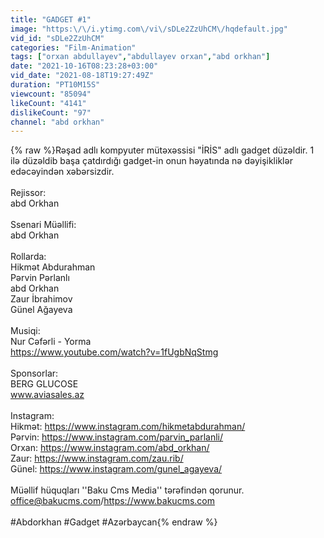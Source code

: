 ```yaml
---
title: "GADGET #1"
image: "https:\/\/i.ytimg.com\/vi\/sDLe2ZzUhCM\/hqdefault.jpg"
vid_id: "sDLe2ZzUhCM"
categories: "Film-Animation"
tags: ["orxan abdullayev","abdullayev orxan","abd orkhan"]
date: "2021-10-16T08:23:28+03:00"
vid_date: "2021-08-18T19:27:49Z"
duration: "PT10M15S"
viewcount: "85094"
likeCount: "4141"
dislikeCount: "97"
channel: "abd orkhan"
---
```

{% raw %}Rəşad adlı kompyuter mütəxəssisi &quot;İRİS&quot; adlı gadget düzəldir. 1 ilə düzəldib başa çatdırdığı gadget-in onun həyatında nə dəyişikliklər edəcəyindən xəbərsizdir. <br /><br />Rejissor:<br />abd Orkhan<br /><br />Ssenari Müəllifi:<br />abd Orkhan<br /><br />Rollarda:<br />Hikmət Abdurahman<br />Pərvin Pərlanlı<br />abd Orkhan<br />Zaur İbrahimov<br />Günel Ağayeva<br /><br />Musiqi:<br />Nur Cəfərli - Yorma<br /><a rel="nofollow" target="blank" href="https://www.youtube.com/watch?v=1fUgbNqStmg">https://www.youtube.com/watch?v=1fUgbNqStmg</a><br /><br />Sponsorlar:<br />BERG GLUCOSE<br />www.aviasales.az<br /><br />Instagram:<br />Hikmət: <a rel="nofollow" target="blank" href="https://www.instagram.com/hikmetabdurahman/">https://www.instagram.com/hikmetabdurahman/</a><br />Pərvin: <a rel="nofollow" target="blank" href="https://www.instagram.com/parvin_parlanli/">https://www.instagram.com/parvin_parlanli/</a><br />Orxan: <a rel="nofollow" target="blank" href="https://www.instagram.com/abd_orkhan/">https://www.instagram.com/abd_orkhan/</a><br />Zaur: <a rel="nofollow" target="blank" href="https://www.instagram.com/zau.rib/">https://www.instagram.com/zau.rib/</a><br />Günel: <a rel="nofollow" target="blank" href="https://www.instagram.com/gunel_agayeva/">https://www.instagram.com/gunel_agayeva/</a><br /><br />Müəllif hüquqları ''Baku Cms Media'' tərəfindən qorunur.<br />office@bakucms.com/<a rel="nofollow" target="blank" href="https://www.bakucms.com">https://www.bakucms.com</a><br /><br />#Abdorkhan #Gadget #Azərbaycan{% endraw %}

